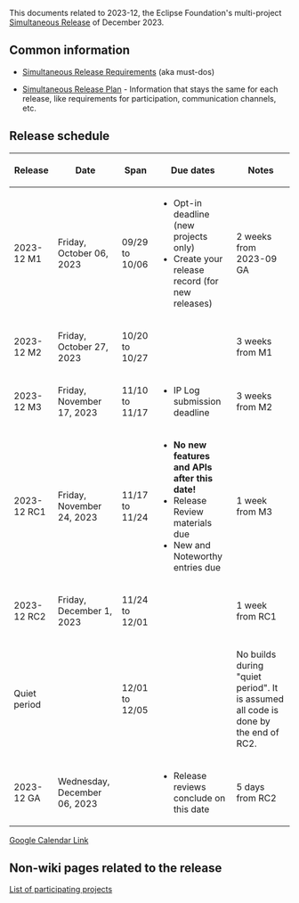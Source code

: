 This documents related to 2023-12, the Eclipse Foundation's
multi-project [Simultaneous Release](../Simultaneous_Release.md) of
December 2023.

## Common information

-   [Simultaneous Release
    Requirements](Simultaneous_Release_Requirements.md)
    (aka must-dos)

<!-- -->

-   [Simultaneous Release
    Plan](Simultaneous_Release_Plan.md) - Information
    that stays the same for each release, like requirements for
    participation, communication channels, etc.

## Release schedule

<table>
<thead>
<tr class="header">
<th><p>Release</p></th>
<th><p>Date</p></th>
<th><p>Span</p></th>
<th><p>Due dates</p></th>
<th><p>Notes</p></th>
</tr>
</thead>
<tbody>
<tr class="odd">
<td><p>2023-12 M1</p></td>
<td><p>Friday, October 06, 2023</p></td>
<td><p>09/29 to 10/06</p></td>
<td><ul>
<li>Opt-in deadline (new projects only)</li>
<li>Create your release record (for new releases)</li>
</ul></td>
<td><p>2 weeks from 2023-09 GA</p></td>
</tr>
<tr class="even">
<td><p>2023-12 M2</p></td>
<td><p>Friday, October 27, 2023</p></td>
<td><p>10/20 to 10/27</p></td>
<td></td>
<td><p>3 weeks from M1</p></td>
</tr>
<tr class="odd">
<td><p>2023-12 M3</p></td>
<td><p>Friday, November 17, 2023</p></td>
<td><p>11/10 to 11/17</p></td>
<td><ul>
<li>IP Log submission deadline</li>
</ul></td>
<td><p>3 weeks from M2</p></td>
</tr>
<tr class="even">
<td><p>2023-12 RC1</p></td>
<td><p>Friday, November 24, 2023</p></td>
<td><p>11/17 to 11/24</p></td>
<td><ul>
<li><strong>No new features and APIs after this date!</strong></li>
<li>Release Review materials due</li>
<li>New and Noteworthy entries due</li>
</ul></td>
<td><p>1 week from M3</p></td>
</tr>
<tr class="odd">
<td><p>2023-12 RC2</p></td>
<td><p>Friday, December 1, 2023</p></td>
<td><p>11/24 to 12/01</p></td>
<td></td>
<td><p>1 week from RC1</p></td>
</tr>
<tr class="even">
<td><p>Quiet period</p></td>
<td></td>
<td><p>12/01 to 12/05</p></td>
<td></td>
<td><p>No builds during "quiet period". It is assumed all code is done
by the end of RC2.</p></td>
</tr>
<tr class="odd">
<td><p>2023-12 GA</p></td>
<td><p>Wednesday, December 06, 2023</p></td>
<td></td>
<td><ul>
<li>Release reviews conclude on this date</li>
</ul></td>
<td><p>5 days from RC2</p></td>
</tr>
</tbody>
</table>

<!-- googlecalendar width="600" height="400" title="Planning Council Calendar">gchs7nm4nvpm837469ddj9tjlk@group.calendar.google.com&dates=20231201%2F20231231</googlecalendar -->
[Google Calendar Link](https://calendar.google.com/calendar/embed?src=gchs7nm4nvpm837469ddj9tjlk@group.calendar.google.com&dates=20231201%2F20231231&hl=en&mode=AGENDA)

## Non-wiki pages related to the release

[List of participating
projects](http://www.eclipse.org/projects/releases/releases.php?release=2023-12)

